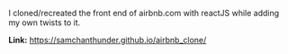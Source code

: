 I cloned/recreated the front end of airbnb.com with reactJS while adding my own twists to it. 

**Link:** https://samchanthunder.github.io/airbnb_clone/